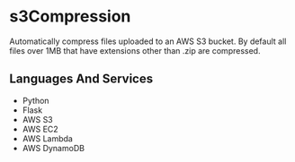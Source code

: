 # s3Compression

Automatically compress files uploaded to an AWS S3 bucket.  By default all files over 1MB that have extensions other than .zip are compressed.

## Languages And Services

* Python
* Flask
* AWS S3
* AWS EC2
* AWS Lambda
* AWS DynamoDB
